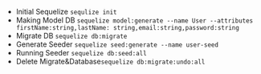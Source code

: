 - Initial Sequelize `sequlize init`
- Making Model DB `sequelize model:generate --name User --attributes firstName:string,lastName: string,email:string,password:string`
- Migrate DB `sequelize db:migrate`
- Generate Seeder `sequelize seed:generate --name user-seed`
- Running Seeder `sequelize db:seed:all`
- Delete Migrate&Database`sequelize db:migrate:undo:all`
